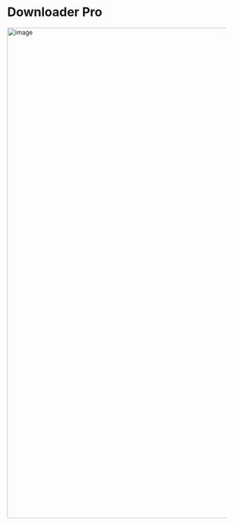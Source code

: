 # Downloader Pro

<img width="1357" height="1127" alt="image" src="https://github.com/user-attachments/assets/5cfa3f04-1bc0-4ba4-95d5-2c79380e9ac9" />
